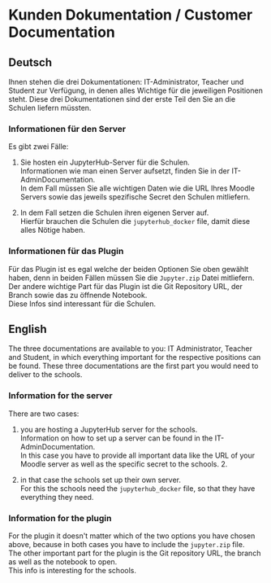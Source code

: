 # Kunden Dokumentation / Customer Documentation

## Deutsch
Ihnen stehen die drei Dokumentationen: IT-Administrator, Teacher und Student zur Verfügung,
in denen alles Wichtige für die jeweiligen Positionen steht. Diese drei Dokumentationen sind der 
erste Teil den Sie an die Schulen liefern müssten.

### Informationen für den Server
Es gibt zwei Fälle:

1.  Sie hosten ein JupyterHub-Server für die Schulen.\
    Informationen wie man einen Server aufsetzt, finden Sie in der 
    IT-AdminDocumentation.\
    In dem Fall müssen Sie alle wichtigen Daten wie die URL Ihres Moodle Servers sowie 
    das jeweils spezifische Secret den Schulen mitliefern.

2.  In dem Fall setzen die Schulen ihren eigenen Server auf.\
    Hierfür brauchen die Schulen die `jupyterhub_docker` file, damit
    diese alles Nötige haben.

### Informationen für das Plugin
Für das Plugin ist es egal welche der beiden Optionen Sie oben gewählt haben, 
denn in beiden Fällen müssen Sie die `Jupyter.zip` Datei mitliefern.\
Der andere wichtige Part für das Plugin ist die Git Repository URL, der Branch sowie das zu 
öffnende Notebook.\
Diese Infos sind interessant für die Schulen.



## English
The three documentations are available to you: IT Administrator, Teacher and Student,
in which everything important for the respective positions can be found. These three documentations are the
first part you would need to deliver to the schools.

### Information for the server
There are two cases:

1. you are hosting a JupyterHub server for the schools.\
   Information on how to set up a server can be found in the
   IT-AdminDocumentation.\
   In this case you have to provide all important data like the URL of your Moodle server as well as
   the specific secret to the schools. 2.

2. in that case the schools set up their own server.\
   For this the schools need the `jupyterhub_docker` file, so that
   they have everything they need.

### Information for the plugin
For the plugin it doesn't matter which of the two options you have chosen above,
because in both cases you have to include the `jupyter.zip` file.\
The other important part for the plugin is the Git repository URL, the branch as well as the
notebook to open.\
This info is interesting for the schools.
